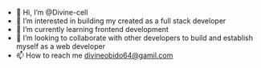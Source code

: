 - 👋 Hi, I’m @Divine-cell
- 👀 I’m interested in building my created as a full stack developer
- 🌱 I’m currently learning frontend development 
- 💞️ I’m looking to collaborate with other developers to build and establish myself as a web developer 
- 📫 How to reach me divineobido64@gamil.com

<!---
Divine-cell/Divine-cell is a ✨ special ✨ repository because its `README.md` (this file) appears on your GitHub profile.
You can click the Preview link to take a look at your changes.
--->
